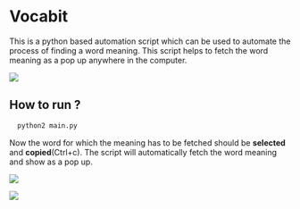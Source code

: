 # Vocabit
This is a python based automation script which can be used to automate the process of finding a word meaning. This script helps to fetch the word meaning as a pop up anywhere in the computer. 


![](https://d2mxuefqeaa7sj.cloudfront.net/s_669F83BD7433909514F4FE46242A154935B240239BC676AFBB3855F48B4794AB_1531814256448_screenshot1.png)


## **How to run ?**

```sh
  python2 main.py
```

Now the word for which the meaning has to be fetched should be **selected** and **copied**(Ctrl+c). The script will automatically fetch the word meaning and show as a pop up.

![](https://d2mxuefqeaa7sj.cloudfront.net/s_669F83BD7433909514F4FE46242A154935B240239BC676AFBB3855F48B4794AB_1531814515195_screenshot2.png)

![](https://d2mxuefqeaa7sj.cloudfront.net/s_669F83BD7433909514F4FE46242A154935B240239BC676AFBB3855F48B4794AB_1531814522643_screenshot3.png)

